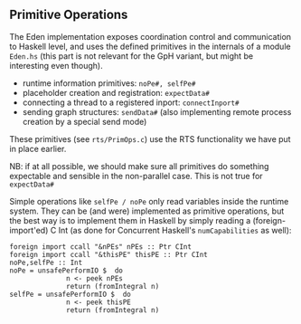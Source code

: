 ## Primitive Operations



The Eden implementation exposes coordination control and communication to Haskell level, and uses the defined primitives in the internals of a module `Eden.hs` 
(this part is not relevant for the GpH variant, but might be interesting even though).


- runtime information primitives: `noPe#, selfPe#`
- placeholder creation and registration: `expectData#`
- connecting a thread to a registered inport: `connectInport#`
- sending graph structures: `sendData#` (also implementing remote process creation by a special send mode)


These primitives (see `rts/PrimOps.c`) use the RTS functionality we have put in place earlier.



NB: if at all possible, we should make sure all primitives do something expectable and sensible in the non-parallel case. This is not true for `expectData#`



Simple operations like `selfPe / noPe` only read variables inside the runtime system. They can be (and were) implemented as primitive operations, but the best way is to implement them in Haskell by simply reading a (foreign-import'ed) C Int  (as done for Concurrent Haskell's `numCapabilities` as well):


```wiki
foreign import ccall "&nPEs" nPEs :: Ptr CInt
foreign import ccall "&thisPE" thisPE :: Ptr CInt
noPe,selfPe :: Int
noPe = unsafePerformIO $  do
              n <- peek nPEs
              return (fromIntegral n)
selfPe = unsafePerformIO $  do
              n <- peek thisPE
              return (fromIntegral n)
```